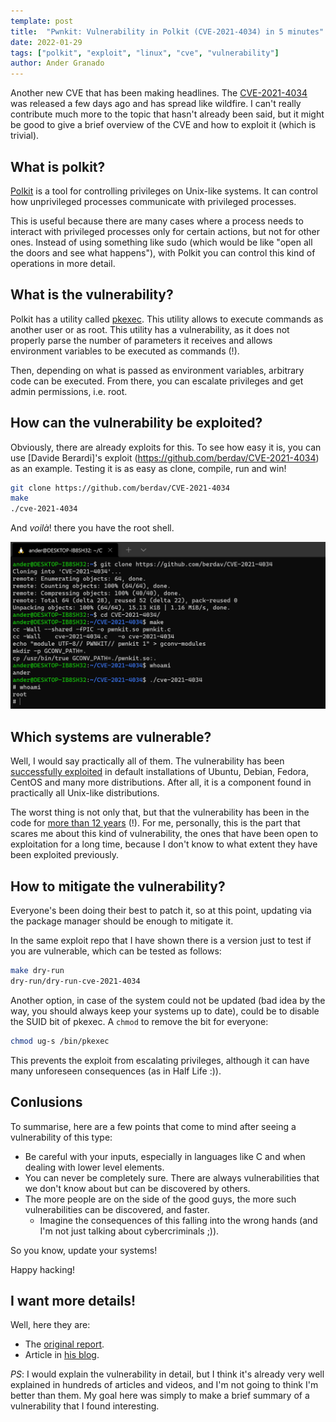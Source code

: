 ```yaml
---
template: post
title:  "Pwnkit: Vulnerability in Polkit (CVE-2021-4034) in 5 minutes"
date: 2022-01-29
tags: ["polkit", "exploit", "linux", "cve", "vulnerability"]
author: Ander Granado
---
```


Another new CVE that has been making headlines. The [CVE-2021-4034](https://nvd.nist.gov/vuln/detail/CVE-2021-4034) was released a few days ago and has spread like wildfire. I can't really contribute much more to the topic that hasn't already been said, but it might be good to give a brief overview of the CVE and how to exploit it (which is trivial).

## What is polkit?

[Polkit](https://wiki.archlinux.org/title/Polkit) is a tool for controlling privileges on Unix-like systems. It can control how unprivileged processes communicate with privileged processes.

This is useful because there are many cases where a process needs to interact with privileged processes only for certain actions, but not for other ones. Instead of using something like sudo (which would be like "open all the doors and see what happens"), with Polkit you can control this kind of operations in more detail.

## What is the vulnerability?

Polkit has a utility called [pkexec](https://linux.die.net/man/1/pkexec). This utility allows to execute commands as another user or as root. This utility has a vulnerability, as it does not properly parse the number of parameters it receives and allows environment variables to be executed as commands (!).

Then, depending on what is passed as environment variables, arbitrary code can be executed. From there, you can escalate privileges and get admin permissions, i.e. root.

## How can the vulnerability be exploited?

Obviously, there are already exploits for this. To see how easy it is, you can use [Davide Berardi]'s exploit (https://github.com/berdav/CVE-2021-4034) as an example. Testing it is as easy as clone, compile, run and win!

```bash
git clone https://github.com/berdav/CVE-2021-4034
make
./cve-2021-4034
```

And _voilà_! there you have the root shell.

![Polkit exploit](/static/images/polkit-exploit.png "Polkit exploit")

## Which systems are vulnerable?

Well, I would say practically all of them. The vulnerability has been [successfully exploited](https://blog.qualys.com/vulnerabilities-threat-research/2022/01/25/pwnkit-local-privilege-escalation-vulnerability-discovered-in-polkits-pkexec-cve-2021-4034) in default installations of Ubuntu, Debian, Fedora, CentOS and many more distributions. After all, it is a component found in practically all Unix-like distributions.

The worst thing is not only that, but that the vulnerability has been in the code for [more than 12 years](https://gitlab.freedesktop.org/polkit/polkit/-/commit/c8c3d835d24fc4ce5a9c596c7d55d85a0311e8d1) (!). For me, personally, this is the part that scares me about this kind of vulnerability, the ones that have been open to exploitation for a long time, because I don't know to what extent they have been exploited previously.

## How to mitigate the vulnerability?

Everyone's been doing their best to patch it, so at this point, updating via the package manager should be enough to mitigate it.

In the same exploit repo that I have shown there is a version just to test if you are vulnerable, which can be tested as follows:

```bash
make dry-run
dry-run/dry-run-cve-2021-4034
```

Another option, in case of the system could not be updated (bad idea by the way, you should always keep your systems up to date), could be to disable the SUID bit of pkexec. A `chmod` to remove the bit for everyone:

```bash
chmod ug-s /bin/pkexec
```

This prevents the exploit from escalating privileges, although it can have many unforeseen consequences (as in Half Life :)).

## Conlusions

To summarise, here are a few points that come to mind after seeing a vulnerability of this type:

- Be careful with your inputs, especially in languages like C and when dealing with lower level elements.
- You can never be completely sure. There are always vulnerabilities that we don't know about but can be discovered by others.
- The more people are on the side of the good guys, the more such vulnerabilities can be discovered, and faster.
    - Imagine the consequences of this falling into the wrong hands (and I'm not just talking about cybercriminals ;)).

So you know, update your systems!

Happy hacking!

## I want more details!

Well, here they are:

- The [original report](https://www.qualys.com/2022/01/25/cve-2021-4034/pwnkit.txt).
- Article in [his blog](https://blog.qualys.com/vulnerabilities-threat-research/2022/01/25/pwnkit-local-privilege-escalation-vulnerability-discovered-in-polkits-pkexec-cve-2021-4034).

_PS_: I would explain the vulnerability in detail, but I think it's already very well explained in hundreds of articles and videos, and I'm not going to think I'm better than them. My goal here was simply to make a brief summary of a vulnerability that I found interesting.